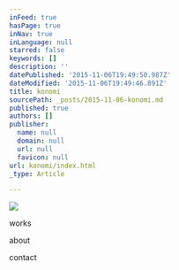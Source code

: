 ```yaml
---
inFeed: true
hasPage: true
inNav: true
inLanguage: null
starred: false
keywords: []
description: ''
datePublished: '2015-11-06T19:49:50.987Z'
dateModified: '2015-11-06T19:49:46.891Z'
title: konomi
sourcePath: _posts/2015-11-06-konomi.md
published: true
authors: []
publisher:
  name: null
  domain: null
  url: null
  favicon: null
url: konomi/index.html
_type: Article

---
```

![](https://the-grid-user-content.s3-us-west-2.amazonaws.com/5628ee11-077f-45f0-8e46-d0260c224613.jpg)

works

about

contact